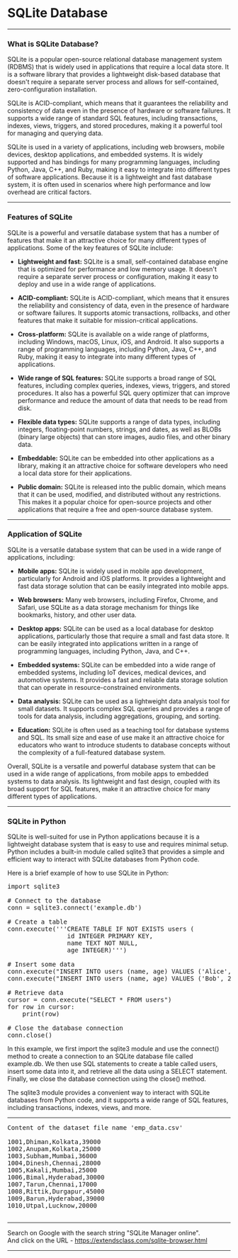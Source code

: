 # SQLite Database

<hr>

### What is SQLite Database? 
SQLite is a popular open-source relational database management system (RDBMS) that is widely used in applications that require a local data store. It is a software library that provides a lightweight disk-based database that doesn't require a separate server process and allows for self-contained, zero-configuration installation.

SQLite is ACID-compliant, which means that it guarantees the reliability and consistency of data even in the presence of hardware or software failures. It supports a wide range of standard SQL features, including transactions, indexes, views, triggers, and stored procedures, making it a powerful tool for managing and querying data.

SQLite is used in a variety of applications, including web browsers, mobile devices, desktop applications, and embedded systems. It is widely supported and has bindings for many programming languages, including Python, Java, C++, and Ruby, making it easy to integrate into different types of software applications. Because it is a lightweight and fast database system, it is often used in scenarios where high performance and low overhead are critical factors.

<hr>

### Features of SQLite
SQLite is a powerful and versatile database system that has a number of features that make it an attractive choice for many different types of applications. Some of the key features of SQLite include:

* **Lightweight and fast:** SQLite is a small, self-contained database engine that is optimized for performance and low memory usage. It doesn't require a separate server process or configuration, making it easy to deploy and use in a wide range of applications.

* **ACID-compliant:** SQLite is ACID-compliant, which means that it ensures the reliability and consistency of data, even in the presence of hardware or software failures. It supports atomic transactions, rollbacks, and other features that make it suitable for mission-critical applications.

* **Cross-platform:** SQLite is available on a wide range of platforms, including Windows, macOS, Linux, iOS, and Android. It also supports a range of programming languages, including Python, Java, C++, and Ruby, making it easy to integrate into many different types of applications.

* **Wide range of SQL features:** SQLite supports a broad range of SQL features, including complex queries, indexes, views, triggers, and stored procedures. It also has a powerful SQL query optimizer that can improve performance and reduce the amount of data that needs to be read from disk.

* **Flexible data types:** SQLite supports a range of data types, including integers, floating-point numbers, strings, and dates, as well as BLOBs (binary large objects) that can store images, audio files, and other binary data.

* **Embeddable:** SQLite can be embedded into other applications as a library, making it an attractive choice for software developers who need a local data store for their applications.

* **Public domain:** SQLite is released into the public domain, which means that it can be used, modified, and distributed without any restrictions. This makes it a popular choice for open-source projects and other applications that require a free and open-source database system.

<hr>

### Application of SQLite
SQLite is a versatile database system that can be used in a wide range of applications, including:

* **Mobile apps:** SQLite is widely used in mobile app development, particularly for Android and iOS platforms. It provides a lightweight and fast data storage solution that can be easily integrated into mobile apps.

* **Web browsers:** Many web browsers, including Firefox, Chrome, and Safari, use SQLite as a data storage mechanism for things like bookmarks, history, and other user data.

* **Desktop apps:** SQLite can be used as a local database for desktop applications, particularly those that require a small and fast data store. It can be easily integrated into applications written in a range of programming languages, including Python, Java, and C++.

* **Embedded systems:** SQLite can be embedded into a wide range of embedded systems, including IoT devices, medical devices, and automotive systems. It provides a fast and reliable data storage solution that can operate in resource-constrained environments.

* **Data analysis:** SQLite can be used as a lightweight data analysis tool for small datasets. It supports complex SQL queries and provides a range of tools for data analysis, including aggregations, grouping, and sorting.

* **Education:** SQLite is often used as a teaching tool for database systems and SQL. Its small size and ease of use make it an attractive choice for educators who want to introduce students to database concepts without the complexity of a full-featured database system.

Overall, SQLite is a versatile and powerful database system that can be used in a wide range of applications, from mobile apps to embedded systems to data analysis. Its lightweight and fast design, coupled with its broad support for SQL features, make it an attractive choice for many different types of applications.

<hr>

### SQLite in Python
SQLite is well-suited for use in Python applications because it is a lightweight database system that is easy to use and requires minimal setup. Python includes a built-in module called sqlite3 that provides a simple and efficient way to interact with SQLite databases from Python code.

Here is a brief example of how to use SQLite in Python:

<pre>
import sqlite3

# Connect to the database
conn = sqlite3.connect('example.db')

# Create a table
conn.execute('''CREATE TABLE IF NOT EXISTS users (
                id INTEGER PRIMARY KEY,
                name TEXT NOT NULL,
                age INTEGER)''')

# Insert some data
conn.execute("INSERT INTO users (name, age) VALUES ('Alice', 30)")
conn.execute("INSERT INTO users (name, age) VALUES ('Bob', 25)")

# Retrieve data
cursor = conn.execute("SELECT * FROM users")
for row in cursor:
    print(row)

# Close the database connection
conn.close()
</pre>

In this example, we first import the sqlite3 module and use the connect() method to create a connection to an SQLite database file called example.db. We then use SQL statements to create a table called users, insert some data into it, and retrieve all the data using a SELECT statement. Finally, we close the database connection using the close() method.

The sqlite3 module provides a convenient way to interact with SQLite databases from Python code, and it supports a wide range of SQL features, including transactions, indexes, views, and more.

<hr>

<pre>
Content of the dataset file name 'emp_data.csv'

1001,Dhiman,Kolkata,39000
1002,Anupam,Kolkata,25000
1003,Subham,Mumbai,36000
1004,Dinesh,Chennai,28000
1005,Kakali,Mumbai,25000
1006,Bimal,Hyderabad,30000
1007,Tarun,Chennai,17000
1008,Rittik,Durgapur,45000
1009,Barun,Hyderabad,39000
1010,Utpal,Lucknow,20000

</pre>

<hr>

Search on Google with the search string "SQLite Manager online".<br>
And click on the URL - https://extendsclass.com/sqlite-browser.html

<hr>
